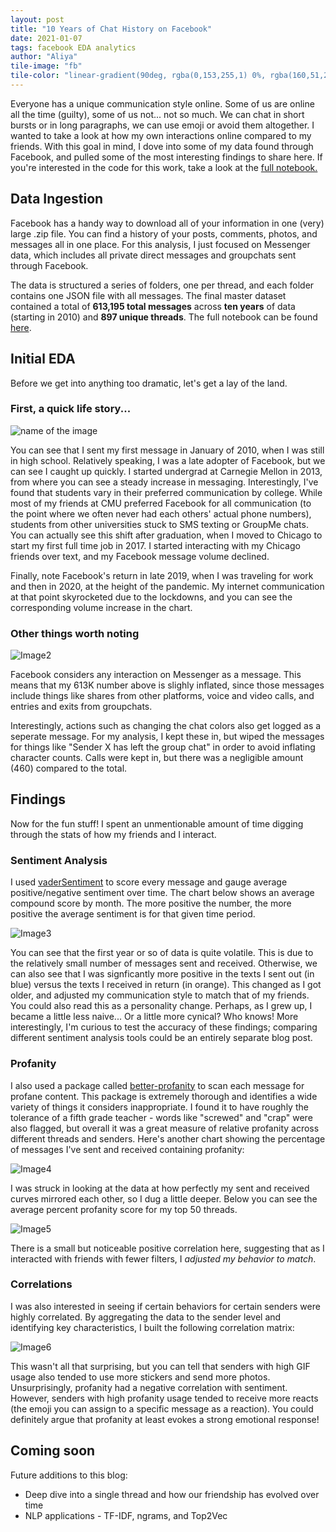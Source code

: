 ```yaml
---
layout: post
title: "10 Years of Chat History on Facebook"
date: 2021-01-07
tags: facebook EDA analytics
author: "Aliya"
tile-image: "fb"
tile-color: "linear-gradient(90deg, rgba(0,153,255,1) 0%, rgba(160,51,255,1) 60%, rgba(255,82,128,1) 90%, rgba(255,112,97,1) 100%);"
---
```

Everyone has a unique communication style online. Some of us are online all the time (guilty), some of us not... not so much. We can chat in short bursts or in long paragraphs, we can use emoji or avoid them altogether. I wanted to take a look at how my own interactions online compared to my friends. With this goal in mind, I dove into some of my data found through Facebook, and pulled some of the most interesting findings to share here. If you're interested in the code for this work, take a look at the [full notebook.](https://github.com/aliya-zee/facebook-analytics/blob/main/Facebook%20Analytics.ipynb)

## Data Ingestion
Facebook has a handy way to download all of your information in one (very) large .zip file. You can find a history of your posts, comments, photos, and messages all in one place. For this analysis, I just focused on Messenger data, which includes all private direct messages and groupchats sent through Facebook.

The data is structured a series of folders, one per thread, and each folder contains one JSON file with all messages. The final master dataset contained a total of **613,195 total messages** across **ten years** of data (starting in 2010) and **897 unique threads**. The full notebook can be found [here](https://github.com/aliya-zee/facebook-analytics/blob/main/Messenger%20Pre-Processing.ipynb).

## Initial EDA
Before we get into anything too dramatic, let's get a lay of the land.

### First, a quick life story...

![name of the image](https://aliya-zee.github.io/assets/facebook-data/image-1-total-messages.png)

You can see that I sent my first message in January of 2010, when I was still in high school. Relatively speaking, I was a late adopter of Facebook, but we can see I caught up quickly. I started undergrad at Carnegie Mellon in 2013, from where you can see a steady increase in messaging. Interestingly, I've found that students vary in their preferred communication by college. While most of my friends at CMU preferred Facebook for all communication (to the point where we often never had each others' actual phone numbers), students from other universities stuck to SMS texting or GroupMe chats. You can actually see this shift after graduation, when I moved to Chicago to start my first full time job in 2017. I started interacting with my Chicago friends over text, and my Facebook message volume declined.

Finally, note Facebook's return in late 2019, when I was traveling for work and then in 2020, at the height of the pandemic. My internet communication at that point skyrocketed due to the lockdowns, and you can see the corresponding volume increase in the chart.

### Other things worth noting
![Image2](https://aliya-zee.github.io/assets/facebook-data/image-2-total-messages-by-content-type.png)

Facebook considers any interaction on Messenger as a message. This means that my 613K number above is slighly inflated, since those messages include things like shares from other platforms, voice and video calls, and entries and exits from groupchats.

Interestingly, actions such as changing the chat colors also get logged as a seperate message.
For my analysis, I kept these in, but wiped the messages for things like "Sender X has left the group chat" in order to avoid inflating character counts. Calls were kept in, but there was a negligible amount (460) compared to the total.

## Findings
Now for the fun stuff! I spent an unmentionable amount of time digging through the stats of how my friends and I interact.

### Sentiment Analysis
I used [vaderSentiment](https://pypi.org/project/vaderSentiment/) to score every message and gauge average positive/negative sentiment over time. The chart below shows an average compound score by month. The more positive the number, the more positive the average sentiment is for that given time period.

![Image3](https://aliya-zee.github.io/assets/facebook-data/image-3-sentiment-scores.png)

You can see that the first year or so of data is quite volatile. This is due to the relatively small number of messages sent and received. Otherwise, we can also see that I was signficantly more positive in the texts I sent out (in blue) versus the texts I received in return (in orange). This changed as I got older, and adjusted my communication style to match that of my friends. You could also read this as a personality change. Perhaps, as I grew up, I became a little less naive... Or a little more cynical? Who knows! More interestingly, I'm curious to test the accuracy of these findings; comparing different sentiment analysis tools could be an entirely separate blog post.

### Profanity
I also used a package called [better-profanity](https://pypi.org/project/better-profanity/) to scan each message for profane content. This package is extremely thorough and identifies a wide variety of things it considers inappropriate. I found it to have roughly the tolerance of a fifth grade teacher - words like "screwed" and "crap" were also flagged, but overall it was a great measure of relative profanity across different threads and senders. Here's another chart showing the percentage of messages I've sent and received containing profanity:

![Image4](https://aliya-zee.github.io/assets/facebook-data/image-4-profanity.png)

I was struck in looking at the data at how perfectly my sent and received curves mirrored each other, so I dug a little deeper. Below you can see the average percent profanity score for my top 50 threads.

![Image5](https://aliya-zee.github.io/assets/facebook-data/image-5-profanity-by-thread.png)

There is a small but noticeable positive correlation here, suggesting that as I interacted with friends with fewer filters, I _adjusted my behavior to match_.

### Correlations
I was also interested in seeing if certain behaviors for certain senders were highly correlated. By aggregating the data to the sender level and identifying key characteristics, I built the following correlation matrix:

![Image6](https://aliya-zee.github.io/assets/facebook-data/image-6-correlations.png)

This wasn't all that surprising, but you can tell that senders with high GIF usage also tended to use more stickers and send more photos. Unsurprisingly, profanity had a negative correlation with sentiment. However, senders with high profanity usage tended to receive more reacts (the emoji you can assign to a specific message as a reaction). You could definitely argue that profanity at least evokes a strong emotional response!

## Coming soon
Future additions to this blog:
* Deep dive into a single thread and how our friendship has evolved over time
* NLP applications - TF-IDF, ngrams, and Top2Vec
